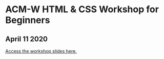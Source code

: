 # ACM-W HTML & CSS Workshop for Beginners
## April 11 2020

[Access the workshop slides here.](https://docs.google.com/presentation/d/1caGjrHXc1KWhAWYNMlm5wuO0tioKHBHco8M81LND9xo/edit?usp=sharing)
